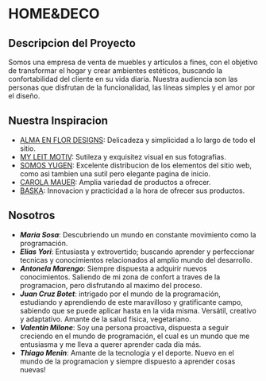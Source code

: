 # HOME&DECO

## Descripcion del Proyecto

Somos una empresa de venta de muebles y artículos a fines, con el objetivo de transformar el hogar y crear ambientes estéticos, buscando la confortabilidad del cliente en su vida diaria. 
Nuestra audiencia son las personas que disfrutan de la funcionalidad, las líneas simples y el amor por el diseño.

## Nuestra Inspiracion

+ [ALMA EN FLOR DESIGNS](https://almaenflordesigns.empretienda.com.ar/): Delicadeza y simplicidad a lo largo de todo el sitio.
+ [MY LEIT MOTIV](https://myleitmotiv.com/): Sutileza y exquisitez visual en sus fotografias.
+ [SOMOS YUGEN](https://www.somosyugen.com): Excelente distribucion de los elementos del sitio web, como asi tambien una sutil pero elegante pagina de inicio.
+ [CAROLA MAUER](https://carolamauer.com.ar/): Amplia variedad de productos a ofrecer.
+ [BASKA](https://www.baska.com.ar/): Innovacion y practicidad a la hora de ofrecer sus productos.

## Nosotros
+ ***Maria Sosa***: Descubriendo un mundo en constante movimiento como la programación.
+ ***Elias Yori***: Entusiasta y extrovertido; buscando aprender y perfeccionar tecnicas y conocimientos relacionados al amplio mundo del desarrollo.
+ ***Antonela Marengo***: Siempre dispuesta a adquirir nuevos conocimientos. Saliendo de mi zona de confort a traves de la programacion, pero disfrutando al maximo del proceso. 
+ ***Juan Cruz Botet***: intrigado por el mundo de la programación, estudiando y aprendiendo de este maravilloso y gratificante campo, sabiendo que se puede aplicar hasta en la vida misma.
Versátil, creativo y adaptativo. Amante de la salud física, vegetariano.
+ ***Valentin Milone***: Soy una persona proactiva, dispuesta a seguir creciendo en el mundo de programación, el cual es un mundo que me entusiasma y me lleva a querer aprender cada día más.
+ ***Thiago Menin***: Amante de la tecnologia y el deporte. Nuevo en el mundo de la programacion y siempre dispuesto a aprender cosas nuevas!
